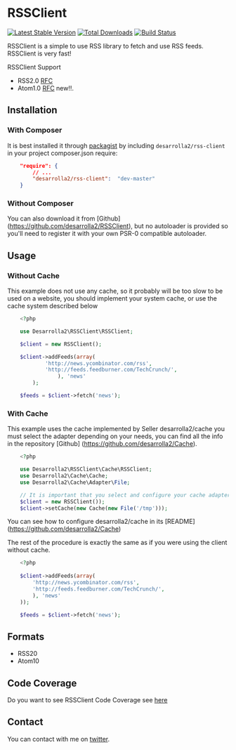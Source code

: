 # RSSClient

[![Latest Stable Version](https://poser.pugx.org/desarrolla2/rss-client/v/stable.png)](https://packagist.org/packages/desarrolla2/rss-client) [![Total Downloads](https://poser.pugx.org/desarrolla2/rss-client/downloads.png)](https://packagist.org/packages/desarrolla2/rss-client) [![Build Status](https://secure.travis-ci.org/desarrolla2/RSSClient.png)](http://travis-ci.org/desarrolla2/RSSClient)

RSSClient is a simple to use RSS library to fetch and use RSS feeds.
RSSClient is very fast!

RSSClient Support 
* RSS2.0 [RFC](http://cyber.law.harvard.edu/rss/rss.html)
* Atom1.0 [RFC](http://tools.ietf.org/html/rfc4287) new!!.


## Installation

### With Composer

It is best installed it through [packagist](http://packagist.org/packages/desarrolla2/rss-client) 
by including
`desarrolla2/rss-client` in your project composer.json require:

``` json
    "require": {
        // ...
        "desarrolla2/rss-client":  "dev-master"
    }
```

### Without Composer

You can also download it from [Github] (https://github.com/desarrolla2/RSSClient), 
but no autoloader is provided so you'll need to register it with your own PSR-0 
compatible autoloader.

## Usage

### Without Cache

This example does not use any cache, so it probably will be too slow to be used on 
a website, you should implement your system cache, or use the cache system described below

``` php
    <?php

    use Desarrolla2\RSSClient\RSSClient;

    $client = new RSSClient();

    $client->addFeeds(array(
            'http://news.ycombinator.com/rss',
            'http://feeds.feedburner.com/TechCrunch/',
                ), 'news'
        );

    $feeds = $client->fetch('news');

```

### With Cache

This example uses the cache implemented by Seller desarrolla2/cache you must 
select the adapter depending on your needs, you can find all the info in the 
repository [Github] (https://github.com/desarrolla2/Cache).

``` php
    <?php

    use Desarrolla2\RSSClient\Cache\RSSClient;
    use Desarrolla2\Cache\Cache;
    use Desarrolla2\Cache\Adapter\File;

    // It is important that you select and configure your cache adapter
    $client = new RSSClient());
    $client->setCache(new Cache(new File('/tmp')));

```

You can see how to configure desarrolla2/cache in its [README] (https://github.com/desarrolla2/Cache)

The rest of the procedure is exactly the same as if you were using the client without cache.

``` php
    <?php
    
    $client->addFeeds(array(
        'http://news.ycombinator.com/rss',
        'http://feeds.feedburner.com/TechCrunch/',
        ), 'news'
    ));

    $feeds = $client->fetch('news');

```

## Formats

* RSS20
* Atom10

## Code Coverage

Do you want to see RSSClient Code Coverage see [here](http://rssclient.desarrolla2.com/coverage/index.html)

## Contact

You can contact with me on [twitter](https://twitter.com/desarrolla2).
